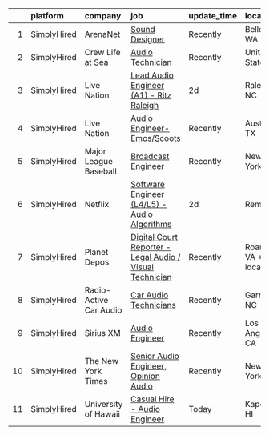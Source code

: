 

|    | platform    | company                | job                                                                                                                                                                 | update_time   | location                  |
|---:|:------------|:-----------------------|:--------------------------------------------------------------------------------------------------------------------------------------------------------------------|:--------------|:--------------------------|
|  1 | SimplyHired | ArenaNet               | [Sound Designer](https://www.simplyhired.com/job/rThG5IY9IzWMAoan9hcJnI7UxDCG6Ihg__kK3_DSy7e3u3DOyW-XHQ?q=audio+engineer)                                           | Recently      | Bellevue, WA              |
|  2 | SimplyHired | Crew Life at Sea       | [Audio Technician](https://www.simplyhired.com/job/qqBLxVDqmq6znBJRP7GR6BF8vWY-EnKjt60WTuyAxZiI3cUEaGr-eA?q=audio+engineer)                                         | Recently      | United States             |
|  3 | SimplyHired | Live Nation            | [Lead Audio Engineer (A1) - Ritz Raleigh](https://www.simplyhired.com/job/rHmhnqHqU77RLA7cI2NZk7R2BGuNMi1Xts7YNRvMsJ3eVdfoRcF8dw?q=audio+engineer)                  | 2d            | Raleigh, NC               |
|  4 | SimplyHired | Live Nation            | [Audio Engineer- Emos/Scoots](https://www.simplyhired.com/job/j-j0XR4QeM7NOgvm18RWWx_C2qawAr8MQzThJbjIVt9l9F_YTPKfOw?q=audio+engineer)                              | Recently      | Austin, TX                |
|  5 | SimplyHired | Major League Baseball  | [Broadcast Engineer](https://www.simplyhired.com/job/wtSVj9Vavv7bzETolkkVU8kLKnCNQEWSqUZjTnNSSC-nDIsa5UC8eQ?q=audio+engineer)                                       | Recently      | New York, NY              |
|  6 | SimplyHired | Netflix                | [Software Engineer (L4/L5) - Audio Algorithms](https://www.simplyhired.com/job/rQ3QrTRA3SCr9ApLb3Q65y8V5TINkpfIau2OiNkAhlhKLgP07cGdDw?q=audio+engineer)             | 2d            | Remote                    |
|  7 | SimplyHired | Planet Depos           | [Digital Court Reporter - Legal Audio / Visual Technician](https://www.simplyhired.com/job/nYxwqTluZ3DrxvhPm8ACfkGe3jEHfloKqCRl-jDoh05Lav93G1kEZQ?q=audio+engineer) | Recently      | Roanoke, VA +10 locations |
|  8 | SimplyHired | Radio-Active Car Audio | [Car Audio Technicians](https://www.simplyhired.com/job/1EpOyuqglUgXlJjFIRvWijtN5i4AoqL7g0snyF4008cjqV_7_GQAKg?q=audio+engineer)                                    | Recently      | Garner, NC                |
|  9 | SimplyHired | Sirius XM              | [Audio Engineer](https://www.simplyhired.com/job/EWBF5wv_xPkq0XQdncFhqbNnk35wQKel2Uavfv2d3jQiMaNPfnS2PA?q=audio+engineer)                                           | Recently      | Los Angeles, CA           |
| 10 | SimplyHired | The New York Times     | [Senior Audio Engineer, Opinion Audio](https://www.simplyhired.com/job/HuXSoAZObHcFI8PcQ7zL_2CBX1evq-g_zdwCH26S1kbXueXAv0qd8Q?q=audio+engineer)                     | Recently      | New York, NY              |
| 11 | SimplyHired | University of Hawaii   | [Casual Hire - Audio Engineer](https://www.simplyhired.com/job/N2Yie_qjy_opEo70qWsSiwn990HhRYWYhfOYBBaGNVSYueXEGUyGlg?q=audio+engineer)                             | Today         | Kapolei, HI               |
